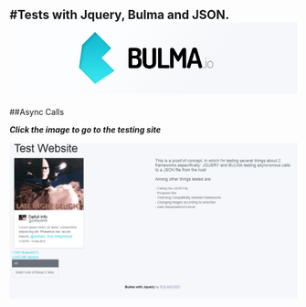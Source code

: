 #Tests with Jquery, Bulma and JSON.
![](https://raw.githubusercontent.com/RolandoED/JSONBulmaJquery/master/node_modules/bulma/images/bulma-banner.png)
---
##Async Calls

***Click the image to go to the testing site***

[<img src="https://raw.githubusercontent.com/RolandoED/JSONBulmaJquery/master/content/capture.PNG">](https://rolandoed.github.io/JSONBulmaJquery/)





